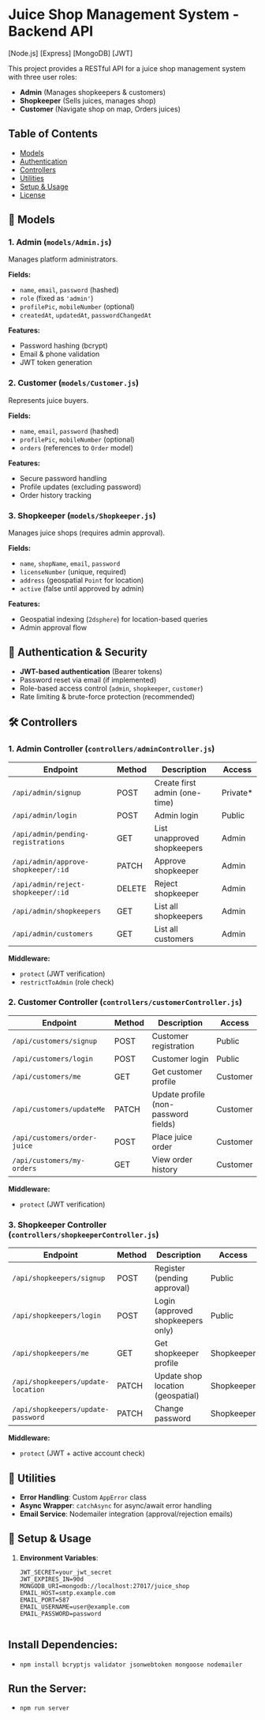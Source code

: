 # Juice Shop Management System - Backend API

[Node.js] [Express] [MongoDB] [JWT]

This project provides a RESTful API for a juice shop management system with three user roles:
- **Admin** (Manages shopkeepers & customers)
- **Shopkeeper** (Sells juices, manages shop)
- **Customer** (Navigate shop on map, Orders juices)

## Table of Contents
- [Models](#-models)
- [Authentication](#-authentication--security)
- [Controllers](#-controllers)
- [Utilities](#-utilities)
- [Setup & Usage](#-setup--usage)
- [License](#-license)

## 📂 Models

### 1. Admin (`models/Admin.js`)
Manages platform administrators.

**Fields:**
- `name`, `email`, `password` (hashed)
- `role` (fixed as `'admin'`)
- `profilePic`, `mobileNumber` (optional)
- `createdAt`, `updatedAt`, `passwordChangedAt`

**Features:**
- Password hashing (bcrypt)
- Email & phone validation
- JWT token generation

### 2. Customer (`models/Customer.js`)
Represents juice buyers.

**Fields:**
- `name`, `email`, `password` (hashed)
- `profilePic`, `mobileNumber` (optional)
- `orders` (references to `Order` model)

**Features:**
- Secure password handling
- Profile updates (excluding password)
- Order history tracking

### 3. Shopkeeper (`models/Shopkeeper.js`)
Manages juice shops (requires admin approval).

**Fields:**
- `name`, `shopName`, `email`, `password`
- `licenseNumber` (unique, required)
- `address` (geospatial `Point` for location)
- `active` (false until approved by admin)

**Features:**
- Geospatial indexing (`2dsphere`) for location-based queries
- Admin approval flow

## 🔑 Authentication & Security
- **JWT-based authentication** (Bearer tokens)
- Password reset via email (if implemented)
- Role-based access control (`admin`, `shopkeeper`, `customer`)
- Rate limiting & brute-force protection (recommended)

## 🛠️ Controllers

### 1. Admin Controller (`controllers/adminController.js`)

| Endpoint                          | Method | Description                          | Access       |
|-----------------------------------|--------|--------------------------------------|--------------|
| `/api/admin/signup`               | POST   | Create first admin (one-time)        | Private*     |
| `/api/admin/login`                | POST   | Admin login                          | Public       |
| `/api/admin/pending-registrations`| GET    | List unapproved shopkeepers          | Admin        |
| `/api/admin/approve-shopkeeper/:id`| PATCH | Approve shopkeeper                   | Admin        |
| `/api/admin/reject-shopkeeper/:id`| DELETE | Reject shopkeeper                    | Admin        |
| `/api/admin/shopkeepers`          | GET    | List all shopkeepers                 | Admin        |
| `/api/admin/customers`            | GET    | List all customers                   | Admin        |

**Middleware:**
- `protect` (JWT verification)
- `restrictToAdmin` (role check)

### 2. Customer Controller (`controllers/customerController.js`)

| Endpoint                          | Method | Description                          | Access       |
|-----------------------------------|--------|--------------------------------------|--------------|
| `/api/customers/signup`           | POST   | Customer registration                | Public       |
| `/api/customers/login`            | POST   | Customer login                       | Public       |
| `/api/customers/me`               | GET    | Get customer profile                 | Customer     |
| `/api/customers/updateMe`         | PATCH  | Update profile (non-password fields) | Customer     |
| `/api/customers/order-juice`      | POST   | Place juice order                    | Customer     |
| `/api/customers/my-orders`        | GET    | View order history                   | Customer     |

**Middleware:**
- `protect` (JWT verification)

### 3. Shopkeeper Controller (`controllers/shopkeeperController.js`)

| Endpoint                          | Method | Description                          | Access       |
|-----------------------------------|--------|--------------------------------------|--------------|
| `/api/shopkeepers/signup`         | POST   | Register (pending approval)          | Public       |
| `/api/shopkeepers/login`          | POST   | Login (approved shopkeepers only)    | Public       |
| `/api/shopkeepers/me`             | GET    | Get shopkeeper profile               | Shopkeeper   |
| `/api/shopkeepers/update-location`| PATCH  | Update shop location (geospatial)    | Shopkeeper   |
| `/api/shopkeepers/update-password`| PATCH  | Change password                      | Shopkeeper   |

**Middleware:**
- `protect` (JWT + active account check)

## 🔧 Utilities
- **Error Handling**: Custom `AppError` class
- **Async Wrapper**: `catchAsync` for async/await error handling
- **Email Service**: Nodemailer integration (approval/rejection emails)

## 🚀 Setup & Usage

1. **Environment Variables**:
   ```env
   JWT_SECRET=your_jwt_secret
   JWT_EXPIRES_IN=90d
   MONGODB_URI=mongodb://localhost:27017/juice_shop
   EMAIL_HOST=smtp.example.com
   EMAIL_PORT=587
   EMAIL_USERNAME=user@example.com
   EMAIL_PASSWORD=password


##  Install Dependencies:
   - `npm install bcryptjs validator jsonwebtoken mongoose nodemailer`

## Run the Server:
   - `npm run server`